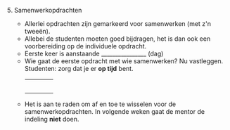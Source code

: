 5. Samenwerkopdrachten

    - Allerlei opdrachten zijn gemarkeerd voor samenwerken (met z'n tweeën).
    - Allebei de studenten moeten goed bijdragen, het is dan ook een voorbereiding op de individuele opdracht.
    - Eerste keer is aanstaande \_\_\_\_\_\_\_\_\_\_\_\_\_\_\_\_ (dag)
    - Wie gaat de eerste opdracht met wie samenwerken? Nu vastleggen. Studenten: zorg dat je er **op tijd** bent.
        <table>
            <tbody>
                <tr><td></td><td></td><td></td><td></td></tr>
                <tr><td></td><td></td><td></td><td></td></tr>
                <tr><td></td><td></td><td></td><td></td></tr>
                <tr><td></td><td></td><td></td><td></td></tr>
                <tr><td></td><td></td><td></td><td></td></tr>
            </tbody>
        </table>
    - Het is aan te raden om af en toe te wisselen voor de samenwerkopdrachten. In volgende weken gaat de mentor de indeling **niet** doen.
